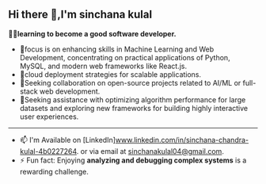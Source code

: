 ## Hi there 👋,I'm sinchana kulal


**👨‍💻learning to become a good software developer.**


- 🔭focus is on enhancing skills in Machine Learning and Web Development, concentrating on practical applications of Python, MySQL, and modern web frameworks like React.js.
- 🌱cloud deployment strategies for scalable applications.
- 👯Seeking collaboration on open-source projects related to AI/ML or full-stack web development.
- 💬Seeking assistance with optimizing algorithm performance for large datasets and exploring new frameworks for building highly interactive user experiences.

---
- 📫 I'm Available on [LinkedIn]www.linkedin.com/in/sinchana-chandra-kulal-4b0227264. or via email at sinchanakulal04@gmail.com.
- ⚡ Fun fact: Enjoying **analyzing and debugging complex systems** is a rewarding challenge.



